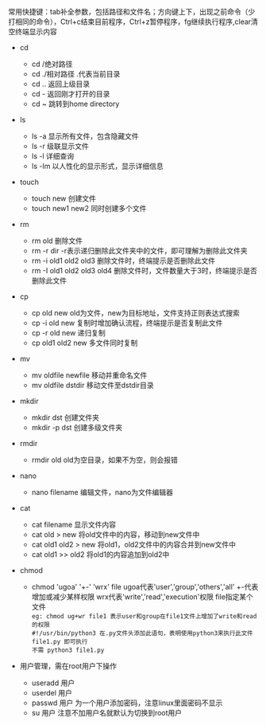 常用快捷键：tab补全参数，包括路径和文件名；方向键上下，出现之前命令（少打相同的命令），Ctrl+c结束目前程序，Ctrl+z暂停程序，fg继续执行程序,clear清空终端显示内容    

- cd  
  - cd /绝对路径  
  - cd ./相对路径  .代表当前目录  
  - cd .. 返回上级目录  
  - cd - 返回刚才打开的目录  
  - cd ~ 跳转到home directory  
  
- ls  
  - ls -a 显示所有文件，包含隐藏文件  
  - ls -r 级联显示文件  
  - ls -l 详细查询  
  - ls -lm 以人性化的显示形式，显示详细信息  

- touch  
  - touch new 创建文件  
  - touch new1 new2  同时创建多个文件  

- rm  
  - rm old  删除文件    
  - rm -r dir   -r表示递归删除此文件夹中的文件，即可理解为删除此文件夹      
  - rm -i old1 old2 old3 删除文件时，终端提示是否删除此文件  
  - rm -I old1 old2 old3 old4 删除文件时，文件数量大于3时，终端提示是否删除此文件   
  
- cp  
  - cp old new  old为文件，new为目标地址，文件支持正则表达式搜索  
  - cp -i old new  复制时增加确认流程，终端提示是否复制此文件  
  - cp -r old new  递归复制      
  - cp old1 old2 new 多文件同时复制  
  
- mv  
  - mv oldfile newfile 移动并重命名文件  
  - mv oldfile dstdir  移动文件至dstdir目录  
  
- mkdir  
  - mkdir dst 创建文件夹  
  - mkdir -p dst 创建多级文件夹  
  
- rmdir  
  - rmdir old old为空目录，如果不为空，则会报错    
  
- nano
  - nano filename 编辑文件，nano为文件编辑器    
  
- cat
  - cat filename 显示文件内容  
  - cat old > new 将old文件中的内容，移动到new文件中  
  - cat old1 old2 > new 将old1，old2文件中的内容合并到new文件中  
  - cat old1 >> old2  将old1的内容追加到old2中  
  
- chmod 
  - chmod 'ugoa' '+-' 'wrx' file  ugoa代表'user','group','others','all' +-代表增加或减少某样权限 wrx代表'write','read','execution'权限 file指定某个文件  
  `eg: chmod ug+wr file1 表示user和group在file1文件上增加了write和read的权限`  
  `#!/usr/bin/python3 在.py文件头添加此语句，表明使用python3来执行此文件`  
  `file1.py 即可执行`  
  `不需 python3 file1.py`  
  
- 用户管理，需在root用户下操作    
  - useradd 用户  
  - userdel 用户  
  - passwd  用户 为一个用户添加密码，注意linux里面密码不显示  
  - su 用户    注意不加用户名就默认为切换到root用户  
 
